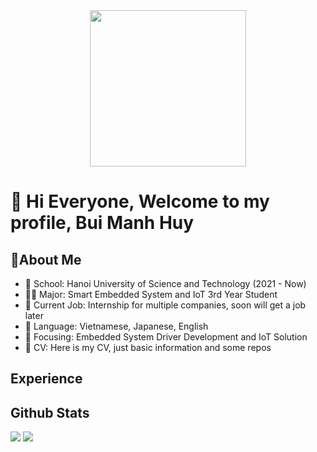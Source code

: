 <div id="header" align="center">
  <img src="[image](https://github.com/buihuy1203/buihuy1203/assets/85066488/c444b4ed-39d6-4cbc-9e54-670d55a4f3cc)" width="250"/>
</div>

# 👋 Hi Everyone, Welcome to my profile, Bui Manh Huy
## 🐧About Me 
- 🏫 School: Hanoi University of Science and Technology (2021 - Now)
- 👨‍🏫 Major: Smart Embedded System and IoT 3rd Year Student
- 💼 Current Job: Internship for multiple companies, soon will get a job later
- 📖 Language: Vietnamese, Japanese, English
- 🎯 Focusing: Embedded System Driver Development and IoT Solution
- 📃 CV: Here is my CV, just basic information and some repos
## Experience

## Github Stats
<picture>
  <source
    srcset="https://github-readme-stats.vercel.app/api?username=buihuy1203&show_icons=true&theme=dark"
    media="(prefers-color-scheme: dark)"
  />
  <source
    srcset="https://github-readme-stats.vercel.app/api?username=buihuy1203&show_icons=true"
    media="(prefers-color-scheme: light), (prefers-color-scheme: no-preference)"
  />
  <img src="https://github-readme-stats.vercel.app/api?username=buihuy1203&show_icons=true" />
</picture>

<picture>
  <source
    srcset="https://github-readme-stats.vercel.app/api/top-langs/?username=buihuy1203&layout=compact&card_with=500&theme=dark"
    media="(prefers-color-scheme: dark)"
  />
  <source
    srcset="https://github-readme-stats.vercel.app/api/top-langs/?username=buihuy1203&layout=compact&card_with=500"
    media="(prefers-color-scheme: light), (prefers-color-scheme: no-preference)"
  />
  <img src="https://github-readme-stats.vercel.app/api/top-langs/?username=buihuy1203&layout=compact&card_with=500" />
</picture>

